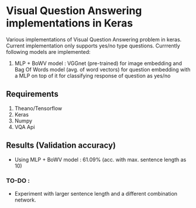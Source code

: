 # Visual Question Answering implementations in Keras

Various implementations of Visual Question Answering problem in keras. Current implementation only supports yes/no type questions. Currrently following models are implemented:

1. MLP + BoWV model : VGGnet (pre-trained) for image embedding and Bag Of Words model (avg. of word vectors) for question embedding with a MLP on top of it for classifying response of question as yes/no

## Requirements

1. Theano/Tensorflow
2. Keras
3. Numpy
4. VQA Api

## Results (Validation accuracy)

 * Using MLP + BoWV model : 61.09% (acc. with max. sentence length as 10)


### TO-DO :

 * Experiment with larger sentence length and a different combination network.
 
